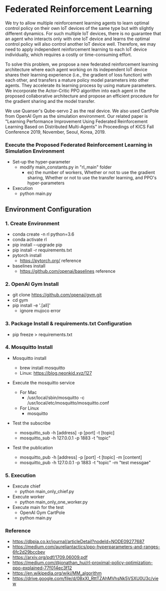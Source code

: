 # Federated Reinforcement Learning

We try to allow multiple reinforcement learning agents to learn optimal control policy on their own IoT devices of the same type but with slightly different dynamics. For such multiple IoT devices, there is no guarantee that an agent who interacts only with one IoT device and learns the optimal control policy will also control another IoT device well. Therefore, we may need to apply independent reinforcement learning to each IoT device individually, which requires a costly or time-consuming effort.

To solve this problem, we propose a new federated reinforcement learning architecture where each agent working on its independent IoT device shares their learning experience (i.e., the gradient of loss function) with each other, and transfers a mature policy model parameters into other agents. They accelerate its learning process by using mature parameters. We incorporate the Actor-Critic PPO algorithm into each agent in the proposed collaborative architecture and propose an efficient procedure for the gradient sharing and the model transfer.

We use Quanser's Qube-servo 2 as the real device. We also used CartPole from OpenAI Gym as the simulation environment.
Our related paper is "Learning Performance Improvement Using Federated Reinforcement Learning Based on Distributed Multi-Agents" in Proceedings of KICS Fall Conference 2019, November, Seoul, Korea, 2019.

### Execute the Proposed Federated Reinforcement Learning in Simulation Environment
- Set-up the hyper-parameter
  - modify main_constants.py in "rl_main" folder
    - ex) the number of workers, Whether or not to use the gradient sharing, Whether or not to use the transfer learning, and PPO's hyper-parameters
- Execution
  - python main.py

## Environment Configuration

### 1. Create Environment
- conda create -n rl python=3.6
- conda activate rl
- pip install --upgrade pip
- pip install -r requirements.txt
- pytorch install
  - https://pytorch.org/ reference
- baselines install
  - https://github.com/openai/baselines reference

### 2. OpenAI Gym Install
- git clone https://github.com/openai/gym.git
- cd gym
- pip install -e '.[all]'
  - ignore mujoco error 

### 3. Package Install & requirements.txt Configuration 

- pip freeze > requirements.txt

### 4. Mosquitto Install
- Mosquitto install
  - brew install mosquitto
  - Linux: https://blog.neonkid.xyz/127

- Execute the mosquitto service 
  - For Mac
    - /usr/local/sbin/mosquitto -c /usr/local/etc/mosquitto/mosquitto.conf
  - For Linux
    - mosquitto
  
- Test the subscribe
  - mosquitto_sub -h [address] -p [port] -t [topic]
  - mosquitto_sub -h 127.0.0.1 -p 1883 -t "topic"

- Test the publication
  - mosquitto_pub -h [address] -p [port] -t [topic] -m [content]
  - mosquitto_pub -h 127.0.0.1 -p 1883 -t "topic" -m "test messgae"

### 5. Execution
- Execute chief
  - python main_only_chief.py 
- Execute worker
  - python main_only_one_worker.py 
- Execute main for the test 
  - OpenAI Gym CartPole
  - python main.py


### Reference
- https://dbpia.co.kr/journal/articleDetail?nodeId=NODE09277687
- https://medium.com/aureliantactics/ppo-hyperparameters-and-ranges-6fc2d29bccbev
- https://arxiv.org/pdf/1709.06009.pdf
- https://medium.com/@jonathan_hui/rl-proximal-policy-optimization-ppo-explained-77f014ec3f12
- https://en.wikipedia.org/wiki/MM_algorithm
- https://drive.google.com/file/d/0BxXI_RttTZAhMVhsNk5VSXU0U3c/view